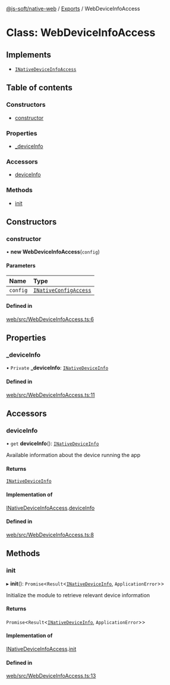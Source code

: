 [@js-soft/native-web](../README.md) / [Exports](../modules.md) / WebDeviceInfoAccess

# Class: WebDeviceInfoAccess

## Implements

- [`INativeDeviceInfoAccess`](../interfaces/INativeDeviceInfoAccess.md)

## Table of contents

### Constructors

- [constructor](WebDeviceInfoAccess.md#constructor)

### Properties

- [\_deviceInfo](WebDeviceInfoAccess.md#_deviceinfo)

### Accessors

- [deviceInfo](WebDeviceInfoAccess.md#deviceinfo)

### Methods

- [init](WebDeviceInfoAccess.md#init)

## Constructors

### constructor

• **new WebDeviceInfoAccess**(`config`)

#### Parameters

| Name | Type |
| :------ | :------ |
| `config` | [`INativeConfigAccess`](../interfaces/INativeConfigAccess.md) |

#### Defined in

[web/src/WebDeviceInfoAccess.ts:6](https://github.com/js-soft/ts-native-access/blob/0bbfc64/packages/web/src/WebDeviceInfoAccess.ts#L6)

## Properties

### \_deviceInfo

• `Private` **\_deviceInfo**: [`INativeDeviceInfo`](../interfaces/INativeDeviceInfo.md)

#### Defined in

[web/src/WebDeviceInfoAccess.ts:11](https://github.com/js-soft/ts-native-access/blob/0bbfc64/packages/web/src/WebDeviceInfoAccess.ts#L11)

## Accessors

### deviceInfo

• `get` **deviceInfo**(): [`INativeDeviceInfo`](../interfaces/INativeDeviceInfo.md)

Available information about the device running the app

#### Returns

[`INativeDeviceInfo`](../interfaces/INativeDeviceInfo.md)

#### Implementation of

[INativeDeviceInfoAccess](../interfaces/INativeDeviceInfoAccess.md).[deviceInfo](../interfaces/INativeDeviceInfoAccess.md#deviceinfo)

#### Defined in

[web/src/WebDeviceInfoAccess.ts:8](https://github.com/js-soft/ts-native-access/blob/0bbfc64/packages/web/src/WebDeviceInfoAccess.ts#L8)

## Methods

### init

▸ **init**(): `Promise`<`Result`<[`INativeDeviceInfo`](../interfaces/INativeDeviceInfo.md), `ApplicationError`\>\>

Initialize the module to retrieve relevant device information

#### Returns

`Promise`<`Result`<[`INativeDeviceInfo`](../interfaces/INativeDeviceInfo.md), `ApplicationError`\>\>

#### Implementation of

[INativeDeviceInfoAccess](../interfaces/INativeDeviceInfoAccess.md).[init](../interfaces/INativeDeviceInfoAccess.md#init)

#### Defined in

[web/src/WebDeviceInfoAccess.ts:13](https://github.com/js-soft/ts-native-access/blob/0bbfc64/packages/web/src/WebDeviceInfoAccess.ts#L13)
